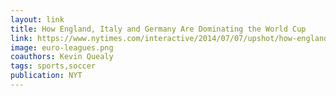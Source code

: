```yaml
---
layout: link
title: How England, Italy and Germany Are Dominating the World Cup
link: https://www.nytimes.com/interactive/2014/07/07/upshot/how-england-italy-and-germany-are-dominating-the-world-cup.html
image: euro-leagues.png
coauthors: Kevin Quealy
tags: sports,soccer
publication: NYT
---
```

